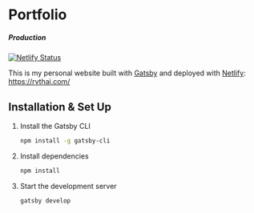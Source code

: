 # Portfolio

##### Production

[![Netlify Status](https://api.netlify.com/api/v1/badges/7db468ee-d9c0-4552-97c5-4724734612bd/deploy-status)](https://app.netlify.com/sites/rvthai/deploys)

This is my personal website built with [Gatsby](https://www.gatsbyjs.com/) and deployed with [Netlify](https://www.netlify.com/): https://rvthai.com/

## Installation & Set Up

1. Install the Gatsby CLI

   ```sh
   npm install -g gatsby-cli
   ```

2. Install dependencies

   ```sh
   npm install
   ```

3. Start the development server

   ```sh
   gatsby develop
   ```
